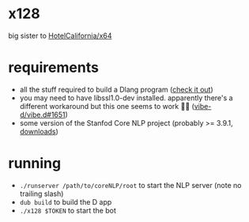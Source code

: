 # x128

big sister to [HotelCalifornia/x64](https://github.com/HotelCalifornia/x64)

# requirements

- all the stuff required to build a Dlang program ([check it out](https://dlang.org))
- you may need to have libssl1.0-dev installed. apparently there's a different workaround but this one seems to work 🤷‍♀️ ([vibe-d/vibe.d#1651](https://github.com/vibe-d/vibe.d/issues/1651))
- some version of the Stanfod Core NLP project (probably >= 3.9.1, [downloads](https://stanfordnlp.github.io/CoreNLP/history.html))

# running

- `./runserver /path/to/coreNLP/root` to start the NLP server (note no trailing slash)
- `dub build` to build the D app
- `./x128 $TOKEN` to start the bot
